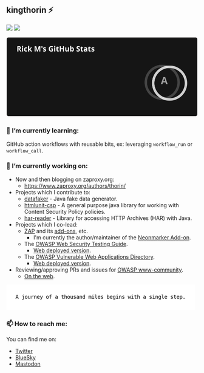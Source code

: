 ## kingthorin :zap:

<!--
Here are some ideas to get you started:

- 🔭 I’m currently working on ...
- 🌱 I’m currently learning ...
- 👯 I’m looking to collaborate on ...
- 🤔 I’m looking for help with ...
- 💬 Ask me about ...
- 📫 How to reach me: ...
- 😄 Pronouns: ...
- ⚡ Fun fact: ...
-->
[![](https://img.shields.io/static/v1?label=Distinguished+Lifetime+Member&message=2023&logo=OWASP&color=blue)](https://owasp.org/awards/)
[![](https://img.shields.io/static/v1?label=waspy&message=2021&logo=OWASP&color=blue)](https://owasp.org/awards/)

<picture>
  <source
    id="dark_img" srcset="https://raw.githubusercontent.com/kingthorin/kingthorin/main/dark_c70c868e-1e74-4b18-9f52-436c08f35582.svg"
    media="(prefers-color-scheme: dark)"
  />
  <source
    id="light_img" srcset="https://raw.githubusercontent.com/kingthorin/kingthorin/main/light_7cadd125-1f8c-49d1-a1a0-5cd6a89fc5b3.svg"
    media="(prefers-color-scheme: light), (prefers-color-scheme: no-preference)"
  />
  <img src="https://raw.githubusercontent.com/kingthorin/kingthorin/main/stats.svg" />
</picture>

### 🌱 I’m currently learning:

GitHub action workflows with reusable bits, ex: leveraging `workflow_run` or `workflow_call`.

### 🔭 I’m currently working on:
- Now and then blogging on zaproxy.org:
  - https://www.zaproxy.org/authors/thorin/
- Projects which I contribute to:
  - [datafaker](https://github.com/datafaker-net/datafaker/) - Java fake data generator.
  - [htmlunit-csp](https://github.com/HtmlUnit/htmlunit-csp) - A general purpose java library for working with Content Security Policy policies.
  - [har-reader](https://github.com/sdstoehr/har-reader) - Library for accessing HTTP Archives (HAR) with Java.
- Projects which I co-lead:
  - [ZAP](https://github.com/zaproxy/zaproxy) and its [add-ons](https://github.com/zaproxy/zap-extensions), etc.
    - I'm currently the author/maintainer of the [Neonmarker Add-on](https://github.com/kingthorin/neonmarker).
  - The [OWASP Web Security Testing Guide](https://github.com/OWASP/wstg).
    - [Web deployed version](https://owasp.org/www-project-web-security-testing-guide/).
  - The [OWASP Vulnerable Web Applications Directory](https://github.com/OWASP/OWASP-VWAD).
    - [Web deployed version](https://owasp.org/www-project-vulnerable-web-applications-directory/).
- Reviewing/approving PRs and issues for [OWASP www-community](https://github.com/OWASP/www-community).
  - [On the web](https://owasp.org/www-community/).

<picture>
  <source
    id="qotd_dark_img" srcset="https://raw.githubusercontent.com/kingthorin/kingthorin/main/qotd_29cfcd31-02eb-4a49-baa2-dafa402169f8.png"
    media="(prefers-color-scheme: dark)"
  />
  <source
    id="qotd_light_img" srcset="https://raw.githubusercontent.com/kingthorin/kingthorin/main/qotd_29cfcd31-02eb-4a49-baa2-dafa402169f8.png"
    media="(prefers-color-scheme: light), (prefers-color-scheme: no-preference)"
  />
  <img src="https://raw.githubusercontent.com/kingthorin/kingthorin/main/qotd.png" />
</picture>

### 📫 How to reach me:
You can find me on: 
- [Twitter](https://twitter.com/kingthorin_rm)
- [BlueSky](https://bsky.app/profile/kingthorin.bsky.social)
- [Mastodon](https://infosec.exchange/@kingthorin_rm)


